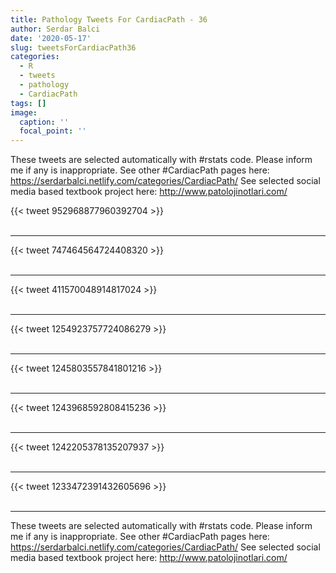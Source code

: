 ```yaml
---
title: Pathology Tweets For CardiacPath - 36
author: Serdar Balci
date: '2020-05-17'
slug: tweetsForCardiacPath36
categories:
  - R
  - tweets
  - pathology
  - CardiacPath
tags: []
image:
  caption: ''
  focal_point: ''
---
```



These tweets are selected automatically with #rstats code. Please inform me if any is inappropriate.
See other #CardiacPath pages here: https://serdarbalci.netlify.com/categories/CardiacPath/ 
See selected social media based textbook project here: http://www.patolojinotlari.com/

{{< tweet 952968877960392704 >}}
<br>
<br>
<hr>
{{< tweet 747464564724408320 >}}
<br>
<br>
<hr>
{{< tweet 411570048914817024 >}}
<br>
<br>
<hr>
{{< tweet 1254923757724086279 >}}
<br>
<br>
<hr>
{{< tweet 1245803557841801216 >}}
<br>
<br>
<hr>
{{< tweet 1243968592808415236 >}}
<br>
<br>
<hr>
{{< tweet 1242205378135207937 >}}
<br>
<br>
<hr>
{{< tweet 1233472391432605696 >}}
<br>
<br>
<hr>


These tweets are selected automatically with #rstats code. Please inform me if any is inappropriate.
See other #CardiacPath pages here: https://serdarbalci.netlify.com/categories/CardiacPath/ 
See selected social media based textbook project here: http://www.patolojinotlari.com/
